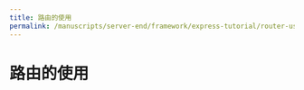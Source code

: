 ```yaml
---
title: 路由的使用
permalink: /manuscripts/server-end/framework/express-tutorial/router-use.html
---
```


# 路由的使用
